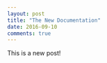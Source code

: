 ```yaml
---
layout: post
title: "The New Documentation"
date: 2016-09-10
comments: true
---
```


This is a new post!
